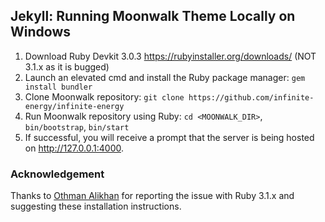 ## Jekyll: Running Moonwalk Theme Locally on Windows
1. Download Ruby Devkit 3.0.3 https://rubyinstaller.org/downloads/ (NOT 3.1.x as it is bugged)
2. Launch an elevated cmd and install the Ruby package manager: `gem install bundler`
3. Clone Moonwalk repository: `git clone https://github.com/infinite-energy/infinite-energy`
4. Run Moonwalk repository using Ruby: `cd <MOONWALK_DIR>`, `bin/bootstrap`, `bin/start`
5. If successful, you will receive a prompt that the server is being hosted on http://127.0.0.1:4000.

### Acknowledgement
Thanks to [Othman Alikhan](https://github.com/OthmanEmpire) for reporting the issue with Ruby 3.1.x and suggesting these installation instructions.
